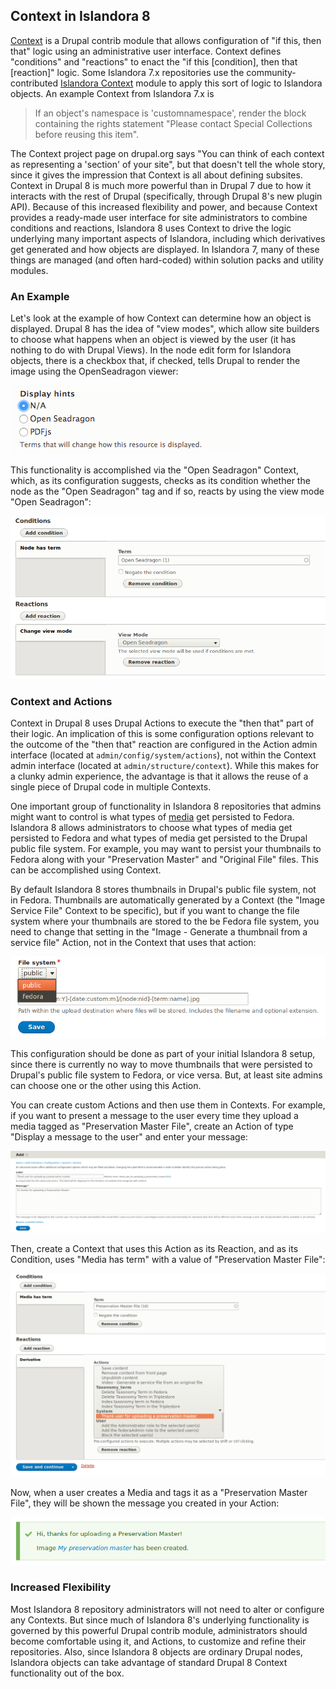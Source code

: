 ## Context in Islandora 8

[Context](https://www.drupal.org/project/context) is a Drupal contrib module that allows configuration of "if this, then that" logic using an administrative user interface. Context defines "conditions" and "reactions" to enact the "if this [condition], then that [reaction]" logic. Some Islandora 7.x repositories use the community-contributed [Islandora Context](https://github.com/SFULibrary/islandora_context) module to apply this sort of logic to Islandora objects. An example Context from Islandora 7.x is

> If an object's namespace is 'customnamespace', render the block containing the rights statement "Please contact Special Collections before reusing this item".

The Context project page on drupal.org says "You can think of each context as representing a 'section' of your site", but that doesn't tell the whole story, since it gives the impression that Context is all about defining subsites. Context in Drupal 8 is much more powerful than in Drupal 7 due to how it interacts with the rest of Drupal (specifically, through Drupal 8's new plugin API). Because of this increased flexibility and power, and because Context provides a ready-made user interface for site administrators to combine conditions and reactions, Islandora 8 uses Context to drive the logic underlying many important aspects of Islandora, including which derivatives get generated and how objects are displayed. In Islandora 7, many of these things are managed (and often hard-coded) within solution packs and utility modules.

### An Example

Let's look at the example of how Context can determine how an object is displayed. Drupal 8 has the idea of "view modes", which allow site builders to choose what happens when an object is viewed by the user (it has nothing to do with Drupal Views). In the node edit form for Islandora objects, there is a checkbox that, if checked, tells Drupal to render the image using the OpenSeadragon viewer:

![Display Hints field in node edit form](../assets/resource_nodes_display_hints.png)

 This  functionality is accomplished via the "Open Seadragon" Context, which, as its configuration suggests, checks as its condition whether the node as the "Open Seadragon" tag and if so, reacts by using the view mode "Open Seadragon":

![Open Seadragon Context configuration](../assets/context_openseadragon_configuration.png)

### Context and Actions

Context in Drupal 8 uses Drupal Actions to execute the "then that" part of their logic. An implication of this is some configuration options relevant to the outcome of the "then that" reaction are configured in the Action admin interface (located at `admin/config/system/actions`), not within the Context admin interface (located at `admin/structure/context`). While this makes for a clunky admin experience, the advantage is that it allows the reuse of a single piece of Drupal code in multiple Contexts.

One important group of functionality in Islandora 8 repositories that admins might want to control is what types of [media](datastreams.md) get persisted to Fedora. Islandora 8 allows administrators to choose what types of media get persisted to Fedora and what types of media get persisted to the Drupal public file system. For example, you may want to persist your thumbnails to Fedora along with your "Preservation Master" and "Original File" files. This can be accomplished using Context.

By default Islandora 8 stores thumbnails in Drupal's public file system, not in Fedora. Thumbnails are automatically generated by a Context (the "Image Service File" Context to be specific), but if you want to change the file system where your thumbnails are stored to the be Fedora file system, you need to change that setting in the "Image - Generate a thumbnail from a service file" Action, not in the Context that uses that action:

![Thumbnail location Context configuration](../assets/context_thumbnail_file_system.png)

This configuration should be done as part of your initial Islandora 8 setup, since there is currently no way to move thumbnails that were persisted to Drupal's public file system to Fedora, or vice versa. But, at least site admins can choose one or the other using this Action.

You can create custom Actions and then use them in Contexts. For example, if you want to present a message to the user every time they upload a media tagged as "Preservation Master File", create an Action of type "Display a message to the user" and enter your message:

![Context - thank user for preservation file: action](../assets/context_thank_user_for_preservation_master.png)

Then, create a Context that uses this Action as its Reaction, and as its Condition, uses "Media has term" with a value of "Preservation Master File":

![Context - thank user for preservation file: context](../assets/context_thank_user_context.png)

Now, when a user creates a Media and tags it as a "Preservation Master File", they will be shown the message you created in your Action:

![Context - thank user for preservation file: dsm](../assets/context_thanks_dsm.png)


### Increased Flexibility

Most Islandora 8 repository administrators will not need to alter or configure any Contexts. But since much of Islandora 8's underlying functionality is governed by this powerful Drupal contrib module, administrators should become comfortable using it, and Actions, to customize and refine their repositories. Also, since Islandora 8 objects are ordinary Drupal nodes, Islandora objects can take advantage of standard Drupal 8 Context functionality out of the box.

